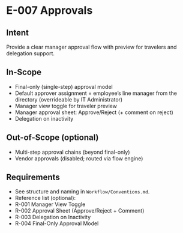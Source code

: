 # E-007 Approvals

## Intent
Provide a clear manager approval flow with preview for travelers and delegation support.

## In-Scope
- Final-only (single-step) approval model
- Default approver assignment = employee’s line manager from the directory (overrideable by IT Administrator)
- Manager view toggle for traveler preview
- Manager approval sheet: Approve/Reject (+ comment on reject)
- Delegation on inactivity

## Out-of-Scope (optional)
- Multi-step approval chains (beyond final-only)
- Vendor approvals (disabled; routed via flow engine)

## Requirements
- See structure and naming in `Workflow/Conventions.md`.
- Reference list (optional):
- R-001 Manager View Toggle
- R-002 Approval Sheet (Approve/Reject + Comment)
- R-003 Delegation on Inactivity
- R-004 Final-Only Approval Model
